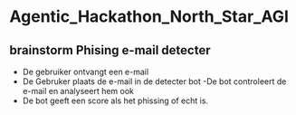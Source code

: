 # Agentic_Hackathon_North_Star_AGI

## brainstorm Phising e-mail detecter
- De gebruiker ontvangt een e-mail
- De Gebruker plaats de e-mail in de detecter bot
-De bot controleert de e-mail en analyseert hem ook
- De bot geeft een score als het phissing of echt is. 